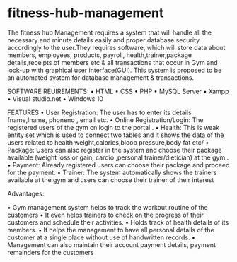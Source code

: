# fitness-hub-management
The fitness hub Management requires a system that will handle all the necessary and minute details easily and   proper database security accordingly to the user.They requires software, which will store data about members, employees, products, payroll, health,trainer,package details,receipts of members etc &amp; all transactions that occur in Gym and lock-up with graphical user interface(GUI). This system is proposed to be an automated system for database management &amp; transactions. 

SOFTWARE REUIREMENTS:
•	HTML
•	CSS
•	PHP
•	MySQL Server
•	Xampp
•	Visual studio.net
•	Windows 10

FEATURES
•	User Registration: The user has to enter its details fname,lname, phoneno , email etc.
•	Online Registration/Login: The registered users of the gym cn login to the portal .
•	Health: This is weak entity set which is used to connect two tables and it shows the data of the users related to health weight,calories,bloop pressure,body fat etc/
•	Package: Users  can also register in the system and choose their package  available (weight loss or gain, cardio ,personal trainer/dietician) at the gym..
•	Payment: Already registered users can choose their package and proceed for the payment.
•	Trainer: The system automatically shows the trainers available at the gym and users can choose their trainer of their interest

Advantages:

•	Gym management system helps to track the workout routine of the customers
•	It even helps trainers to check on the progress of their customers and schedule their activities.
•	Holds track of health details of its members.
•	It helps the management to  have all  personal details of the customer at a single place without use of handwritten records.
•	Management can also  maintain their account payment details, payment remainders for the customers


